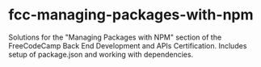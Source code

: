 # fcc-managing-packages-with-npm
Solutions for the "Managing Packages with NPM" section of the FreeCodeCamp Back End Development and APIs Certification. Includes setup of package.json and working with dependencies.
